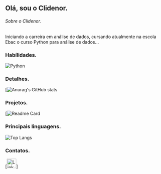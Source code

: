 
## Olá, sou o Clidenor.


 ###### Sobre o Clidenor.
 Iniciando a carreira em análise de dados, cursando atualmente na escola Ebac o curso Python para análise de dados...
 

 
### Habílidades.

![Python](https://img.shields.io/badge/Python-FFD43B?style=for-the-badge&logo=python&logoColor=blue)



### Detalhes.

[![Anurag's GitHub stats](https://github-readme-stats.vercel.app/api?username=clidenor-whf&show_icons=true&theme=dark) 



### Projetos.

[![Readme Card](https://github-readme-stats.vercel.app/api/pin/?username=clidenor-whf&repo=clidenor-whf&theme=dark)



### Principais linguagens.

![Top Langs](https://github-readme-stats.vercel.app/api/top-langs/?username=clidenor-whf&layout=compact&theme=dark)



### Contatos.

[<img src='https://img.shields.io/badge/LinkedIn-0077B5?style=for-the-badge&logo=linkedin&logoColor=white' alt='Linkedin' height='30'>]



